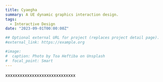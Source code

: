 ```yaml
---
title: Cyaegha
summary: A UE dynamic graphics interaction design.
tags:
  - Interactive Design
date: "2023-09-01T00:00:00Z"

## Optional external URL for project (replaces project detail page).
#external_link: https://example.org

#image:
#  caption: Photo by Toa Heftiba on Unsplash
#  focal_point: Smart
---
```


xxxxxxxxxxxxxxxxxxxxxxxxxxxxx
